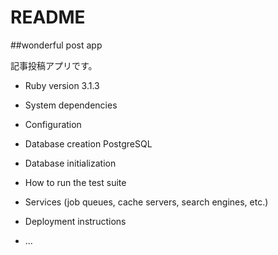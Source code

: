 # README

##wonderful post app

記事投稿アプリです。

* Ruby version
  3.1.3

* System dependencies

* Configuration

* Database creation
  PostgreSQL

* Database initialization

* How to run the test suite

* Services (job queues, cache servers, search engines, etc.)

* Deployment instructions

* ...
